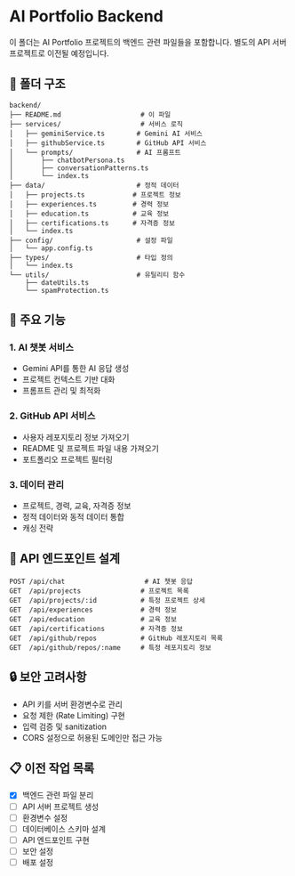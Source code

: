 # AI Portfolio Backend

이 폴더는 AI Portfolio 프로젝트의 백엔드 관련 파일들을 포함합니다.
별도의 API 서버 프로젝트로 이전될 예정입니다.

## 📁 폴더 구조

```
backend/
├── README.md                    # 이 파일
├── services/                    # 서비스 로직
│   ├── geminiService.ts        # Gemini AI 서비스
│   ├── githubService.ts        # GitHub API 서비스
│   └── prompts/                # AI 프롬프트
│       ├── chatbotPersona.ts
│       ├── conversationPatterns.ts
│       └── index.ts
├── data/                       # 정적 데이터
│   ├── projects.ts            # 프로젝트 정보
│   ├── experiences.ts         # 경력 정보
│   ├── education.ts           # 교육 정보
│   ├── certifications.ts      # 자격증 정보
│   └── index.ts
├── config/                     # 설정 파일
│   └── app.config.ts
├── types/                      # 타입 정의
│   └── index.ts
└── utils/                      # 유틸리티 함수
    ├── dateUtils.ts
    └── spamProtection.ts
```

## 🔧 주요 기능

### 1. AI 챗봇 서비스
- Gemini API를 통한 AI 응답 생성
- 프로젝트 컨텍스트 기반 대화
- 프롬프트 관리 및 최적화

### 2. GitHub API 서비스
- 사용자 레포지토리 정보 가져오기
- README 및 프로젝트 파일 내용 가져오기
- 포트폴리오 프로젝트 필터링

### 3. 데이터 관리
- 프로젝트, 경력, 교육, 자격증 정보
- 정적 데이터와 동적 데이터 통합
- 캐싱 전략

## 🚀 API 엔드포인트 설계

```
POST /api/chat                    # AI 챗봇 응답
GET  /api/projects               # 프로젝트 목록
GET  /api/projects/:id           # 특정 프로젝트 상세
GET  /api/experiences            # 경력 정보
GET  /api/education              # 교육 정보
GET  /api/certifications         # 자격증 정보
GET  /api/github/repos           # GitHub 레포지토리 목록
GET  /api/github/repos/:name     # 특정 레포지토리 정보
```

## 🔒 보안 고려사항

- API 키를 서버 환경변수로 관리
- 요청 제한 (Rate Limiting) 구현
- 입력 검증 및 sanitization
- CORS 설정으로 허용된 도메인만 접근 가능

## 📋 이전 작업 목록

- [x] 백엔드 관련 파일 분리
- [ ] API 서버 프로젝트 생성
- [ ] 환경변수 설정
- [ ] 데이터베이스 스키마 설계
- [ ] API 엔드포인트 구현
- [ ] 보안 설정
- [ ] 배포 설정 